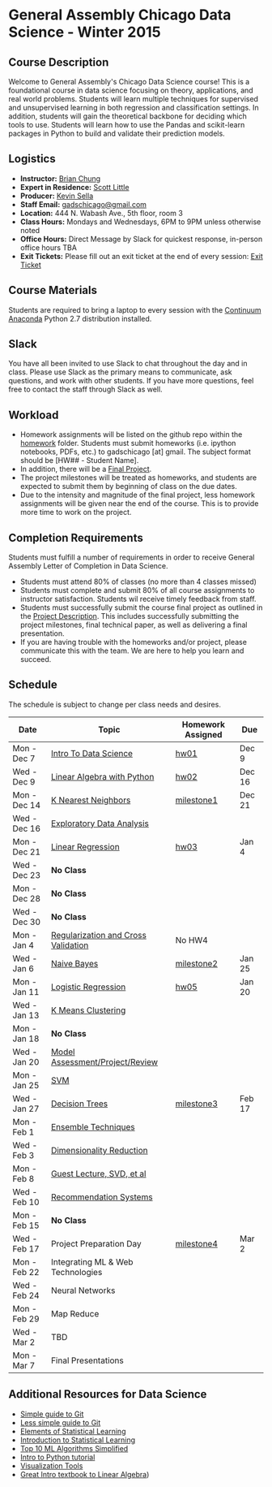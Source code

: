 # General Assembly Chicago Data Science - Winter 2015

## Course Description
Welcome to General Assembly's Chicago Data Science course! This is a foundational course in data science focusing on theory, applications, and real world problems. Students will learn multiple techniques for supervised and unsupervised learning in both regression and classification settings. In addition, students will gain the theoretical backbone for deciding which tools to use. Students will learn how to use the Pandas and scikit-learn packages in Python to build and validate their prediction models.


## Logistics
* **Instructor:** [Brian Chung](https://generalassemb.ly/instructors/brian-chung/7457)
* **Expert in Residence:** [Scott Little](https://generalassemb.ly/instructors/scott-little/7281)
* **Producer:** [Kevin Sella](mailto:ksella@generalassemb.ly)
* **Staff Email:** [gadschicago@gmail.com](mailto:gadschicago@gmail.com)
* **Location:** 444 N. Wabash Ave., 5th floor, room 3
* **Class Hours:** Mondays and Wednesdays, 6PM to 9PM unless otherwise noted
* **Office Hours:** Direct Message by Slack for quickest response, in-person office hours TBA
* **Exit Tickets:** Please fill out an exit ticket at the end of every session: [Exit Ticket](https://docs.google.com/forms/d/1REdQ7NfMqwOnVqH192eO_vugZz1jlyZP8UZmBkMyO4s/viewform )


## Course Materials
Students are required to bring a laptop to every session with the [Continuum Anaconda](https://www.continuum.io/downloads) Python 2.7 distribution installed.


## Slack
You have all been invited to use Slack to chat throughout the day and in class. Please use Slack as the primary means to communicate, ask questions, and work with other students. If you have more questions, feel free to contact the staff through Slack as well.


## Workload
* Homework assignments will be listed on the github repo within the [homework](hw/) folder. Students must submit homeworks (i.e. ipython notebooks, PDFs, etc.) to gadschicago [at] gmail. The subject format should be [HW## - Student Name]. 
* In addition, there will be a [Final Project](extra/project.md).
* The project milestones will be treated as homeworks, and students are expected to submit them by beginning of class on the due dates.
* Due to the intensity and magnitude of the final project, less homework assignments will be given near the end of the course. This is to provide more time to work on the project. 


## Completion Requirements
Students must fulfill a number of requirements in order to receive General Assembly Letter of Completion in Data Science.
* Students must attend 80% of classes (no more than 4 classes missed)
* Students must complete and submit 80% of all course assignments to instructor satisfaction. Students wil receive timely feedback from staff.
* Students must successfully submit the course final project as outlined in the [Project Description](extra/project.md). This includes successfully submitting the project milestones, final technical paper, as well as delivering a final presentation.
* If you are having trouble with the homeworks and/or project, please communicate this with the team. We are here to help you learn and succeed.




## Schedule
The schedule is subject to change per class needs and desires.

| **Date**     | **Topic**                                               | **Homework Assigned**          | **Due** |
|--------------|---------------------------------------------------------|--------------------------------|---------|
| Mon - Dec 7  | [Intro To Data Science](01_intro)                       | [hw01](hw/hw_01.pdf)           | Dec 9   |
| Wed - Dec 9  | [Linear Algebra with Python](02_pandas)                 | [hw02](hw/hw_02.ipynb)         | Dec 16  |
| Mon - Dec 14 | [K Nearest Neighbors](03_knn)                           | [milestone1](extra/project.md) | Dec 21  | 
| Wed - Dec 16 | [Exploratory Data Analysis](04_eda)                     |                                |         | 
| Mon - Dec 21 | [Linear Regression](05_linear)                          | [hw03](hw/hw_03.ipynb)         | Jan 4   |
| Wed - Dec 23 | **No Class**                                            |                                |         |
| Mon - Dec 28 | **No Class**                                            |                                |         |
| Wed - Dec 30 | **No Class**                                            |                                |         |
| Mon - Jan 4  | [Regularization and Cross Validation](06_regularization)| No HW4                         |         |
| Wed - Jan 6  | [Naive Bayes](07_naive)                                 | [milestone2](extra/project.md) | Jan 25  | 
| Mon - Jan 11 | [Logistic Regression](08_logistic)                      | [hw05](hw/hw_05.pdf)           | Jan 20  |
| Wed - Jan 13 | [K Means Clustering](09_kmeans)                         |                                |         |
| Mon - Jan 18 | **No Class**                                            |                                |         |
| Wed - Jan 20 | [Model Assessment/Project/Review](10_models)            |                                |         |
| Mon - Jan 25 | [SVM](11_svm)                                           |                                |         |
| Wed - Jan 27 | [Decision Trees](12_trees)                              | [milestone3](extra/project.md) | Feb 17  |
| Mon - Feb 1  | [Ensemble Techniques](13_ensemble)                      |                                |         |
| Wed - Feb 3  | [Dimensionality Reduction](14_dimension)                |                                |         |
| Mon - Feb 8  | [Guest Lecture, SVD, et al](15_guest)                   |                                |         |
| Wed - Feb 10 | [Recommendation Systems](16_recommendation)             |                                |         |
| Mon - Feb 15 | **No Class**                                            |                                |         |
| Wed - Feb 17 | Project Preparation Day                                 | [milestone4](extra/project.md) | Mar 2   |
| Mon - Feb 22 | Integrating ML & Web Technologies                       |                                |         |
| Wed - Feb 24 | Neural Networks                                         |                                |         |
| Mon - Feb 29 | Map Reduce                                              |                                |         |
| Wed - Mar 2  | TBD                                                     |                                |         |
| Mon - Mar 7  | Final Presentations                                     |                                |         |




## Additional Resources for Data Science 
* [Simple guide to Git](http://rogerdudler.github.io/git-guide/)
* [Less simple guide to Git](https://www.atlassian.com/git/tutorials)
* [Elements of Statistical Learning](http://statweb.stanford.edu/~tibs/ElemStatLearn/)
* [Introduction to Statistical Learning](http://www-bcf.usc.edu/~gareth/ISL/)
* [Top 10 ML Algorithms Simplified](http://rayli.net/blog/data/top-10-data-mining-algorithms-in-plain-english/)
* [Intro to Python tutorial](http://learnpythonthehardway.org)
* [Visualization Tools](http://nbviewer.ipython.org/gist/msund/11349097)
* [Great Intro textbook to Linear Algebra](http://www.amazon.com/Linear-Algebra-Introduction-Available-Enhanced/dp/0538735457/))



